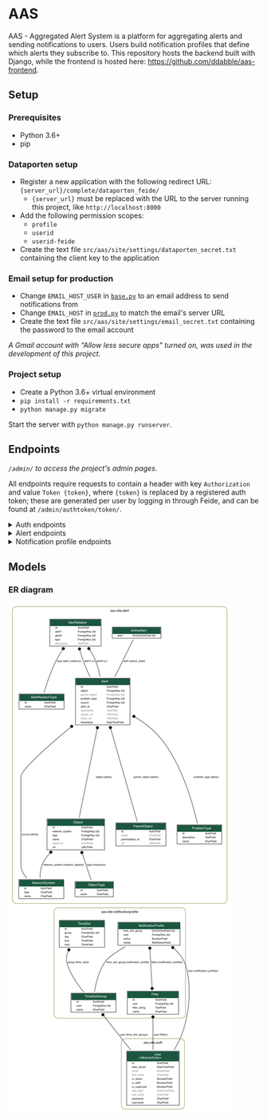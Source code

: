 # AAS
AAS - Aggregated Alert System is a platform for aggregating alerts and sending notifications to users. Users build notification profiles that define which alerts they subscribe to. This repository hosts the backend built with Django, while the frontend is hosted here: https://github.com/ddabble/aas-frontend.


## Setup

### Prerequisites
* Python 3.6+
* pip

### Dataporten setup
* Register a new application with the following redirect URL: `{server_url}/complete/dataporten_feide/`
  * `{server_url}` must be replaced with the URL to the server running this project, like `http://localhost:8000`
* Add the following permission scopes:
  * `profile`
  * `userid`
  * `userid-feide`
* Create the text file `src/aas/site/settings/dataporten_secret.txt` containing the client key to the application

### Email setup for production
* Change `EMAIL_HOST_USER` in [`base.py`](/src/aas/site/settings/base.py) to an email address to send notifications from
* Change `EMAIL_HOST` in [`prod.py`](/src/aas/site/settings/prod.py) to match the email's server URL
* Create the text file `src/aas/site/settings/email_secret.txt` containing the password to the email account

*A Gmail account with "Allow less secure apps" turned on, was used in the development of this project.*

### Project setup
* Create a Python 3.6+ virtual environment
* `pip install -r requirements.txt`
* `python manage.py migrate`

Start the server with `python manage.py runserver`.

## Endpoints
*`/admin/` to access the project's admin pages.*

All endpoints require requests to contain a header with key `Authorization` and value `Token {token}`, where `{token}` is replaced by a registered auth token; these are generated per user by logging in through Feide, and can be found at `/admin/authtoken/token/`.

<details>
<summary>Auth endpoints</summary>

* `GET` to `/auth/user/`: returns the logged in user
* `POST` to `/api-token-auth/`: returns an auth token for the posted user
  * Body: `{ username: <username>, password: <password> }`
* `/login/dataporten_feide/`: redirects to Feide login
</details>

<details>
<summary>Alert endpoints</summary>

* `/alerts/`:
  * `GET`: returns all alerts - both active and historic
  * `POST`: creates and returns an alert
    <details>
    <summary>Body:</summary>

    Attribute explanation: https://nav.uninett.no/doc/dev/reference/eventengine.html#exporting-alerts-from-nav-into-other-systems
    ```
    {
        "id": 212310,
        "history": 196179,
        "time": "2019-11-05T10:03:10.235877",
        "message": "box down example-sw.example.org 10.0.1.42",
        "source": "pping",
        "state": "s",
        "on_maintenance": false,
        "netbox": 138,
        "device_groups": null,
        "device": null,
        "subid": "",
        "subject_type": "Netbox",
        "subject": "example-sw.example.org",
        "subject_url": "/ipdevinfo/example-sw.example.org/",
        "alert_details_url": "/api/alert/196179/",
        "netbox_history_url": "/devicehistory/history/%3Fnetbox=138",
        "event_history_url": "/devicehistory/history/?eventtype=e_boxState",
        "event_type": {
            "description": "Tells us whether a network-unit is down or up.",
            "id": "boxState"
        },
        "alert_type": {
            "description": "Box declared down.",
            "name": "boxDown"
        },
        "severity": 50,
        "value": 100
    }
    ```
    </details>

* `GET` to `/alerts/<int:pk>`: returns an alert by pk
* `GET` to `/alerts/active/`: returns all active alerts
* `PUT` to `/alerts/<int:pk>/active`: changes an alert's active state by pk
  * Body: `{ "active": <bool> }`
* `GET` to `/alerts/metadata/`: returns relevant metadata for all alerts

</details>

<details>
<summary>Notification profile endpoints</summary>

* `/notificationprofiles/`:
  * `GET`: returns the logged in user's notification profiles
  * `POST`: creates and returns a notification profile which is then connected to the logged in user
    <details>
    <summary>Body:</summary>

    ```
    {
        "time_slot": 1,
        "filters": [
            1,
            2
        ],
        "media": [
            "EM",
            "SM"
        ],
        "active": true
    }
    ```
    </details>

* `/notificationprofiles/<int:pk>`:
  * `GET`: returns one of the logged in user's notification profiles by pk
  * `PUT`: updates and returns one of the logged in user's notification profiles by pk
    * Body: same as `POST` to `/notificationprofiles/`
  * `DELETE`: deletes one of the logged in user's notification profiles by pk

* `GET` to `/notificationprofiles/<int:pk>/alerts/`: returns all alerts - both active and historic - filtered by one of the logged in user's notification profiles by pk

* `/notificationprofiles/timeslots/`:
  * `GET`: returns the logged in user's time slots
  * `POST`: creates and returns a time slot which is then connected to the logged in user
    <details>
    <summary>Body:</summary>

    ```
    {
        "name": "Weekdays",
        "time_intervals": [
            {
                "day": "MO",
                "start": "08:00:00",
                "end": "16:00:00"
            },
            {
                "day": "TU",
                "start": "08:00:00",
                "end": "16:00:00"
            },
            {
                "day": "WE",
                "start": "08:00:00",
                "end": "16:00:00"
            },
            {
                "day": "TH",
                "start": "08:00:00",
                "end": "16:00:00"
            },
            {
                "day": "FR",
                "start": "08:00:00",
                "end": "16:00:00"
            }
        ]
    }
    ```
    </details>

* `/notificationprofiles/timeslots/<int:pk>`:
  * `GET`: returns one of the logged in user's time slots by pk
  * `PUT`: updates and returns one of the logged in user's time slots by pk
    * Body: same as `POST` to `/notificationprofiles/timeslots/`
  * `DELETE`: deletes one of the logged in user's time slots by pk

* `/notificationprofiles/filters/`:
  * `GET`: returns the logged in user's filters
  * `POST`: creates and returns a filter which is then connected to the logged in user
    <details>
    <summary>Body:</summary>

    ```
    {
        "name": "Critical alerts",
        "filter_string": "{\"sourceIds\":[<NetworkSystem.pk>, ...], \"objectTypeIds\":[<ObjectType.pk>, ...], \"parentObjectIds\":[<ParentObject.pk>, ...], \"problemTypeIds\":[<ProblemType.pk>, ...]}"
    }
    ```
    </details>

* `/notificationprofiles/filters/<int:pk>`:
  * `GET`: returns one of the logged in user's filters by pk
  * `PUT`: updates and returns one of the logged in user's filters by pk
    * Body: same as `POST` to `/notificationprofiles/filters/`
  * `DELETE`: deletes one of the logged in user's filters by pk

* `POST` to `/notificationprofiles/filterpreview/`: returns all alerts - both active and historic - filtered by the values in the body
  <details>
  <summary>Body:</summary>

  ```
  {
      "sourceIds": [<NetworkSystem.pk>, ...],
      "objectTypeIds": [<ObjectType.pk>, ...],
      "parentObjectIds": [<ParentObject.pk>, ...],
      "problemTypeIds": [<ProblemType.pk>, ...]
  }
  ```
  </details>

</details>


## Models

### ER diagram
![ER diagram](img/ER_model.png)
